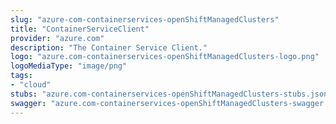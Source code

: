 ```yaml
---
slug: "azure-com-containerservices-openShiftManagedClusters"
title: "ContainerServiceClient"
provider: "azure.com"
description: "The Container Service Client."
logo: "azure.com-containerservices-openShiftManagedClusters-logo.png"
logoMediaType: "image/png"
tags:
- "cloud"
stubs: "azure.com-containerservices-openShiftManagedClusters-stubs.json"
swagger: "azure.com-containerservices-openShiftManagedClusters-swagger.json"
---
```

